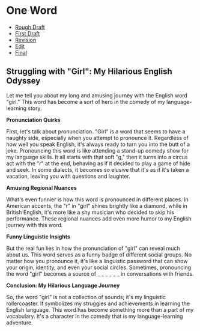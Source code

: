 # One Word
- [Rough Draft](rough-draft.md)
- [First Draft](first-draft.md)
- [Revision](revision.md)
- [Edit](edit.md)
- [Final](final.md)

## **Struggling with "Girl": My Hilarious English Odyssey**

Let me tell you about my long and amusing journey with the English word "girl." This word has become a sort of hero in the comedy of my language-learning story.

**Pronunciation Quirks**

First, let's talk about pronunciation. "Girl" is a word that seems to have a naughty side, especially when you attempt to pronounce it. Regardless of how well you speak English, it's always ready to turn you into the butt of a joke. Pronouncing this word is like attending a stand-up comedy show for my language skills. It all starts with that soft "g," then it turns into a circus act with the "r" at the end, behaving as if it decided to play a game of hide and seek. In some dialects, it becomes so elusive that it's as if it's taken a vacation, leaving you with questions and laughter.

**Amusing Regional Nuances**

What's even funnier is how this word is pronounced in different places. In American accents, the "r" in "girl" shines brightly like a diamond, while in British English, it's more like a shy musician who decided to skip his performance. These regional nuances add even more humor to my English journey with this word.

**Funny Linguistic Insights**

But the real fun lies in how the pronunciation of "girl" can reveal much about us. This word serves as a funny badge of different social groups. No matter how you pronounce it, it's like a linguistic password that can show your origin, identity, and even your social circles. Sometimes, pronouncing the word "girl" becomes a source of _ _ _ _ _ _ in conversations with friends.

**Conclusion: My Hilarious Language Journey**

So, the word "girl" is not a collection of sounds; it's my linguistic rollercoaster. It symbolizes my struggles and achievements in learning the English language. This word has become something more than a part of my vocabulary. It's a character in the comedy that is my language-learning adventure.
